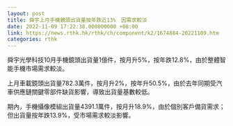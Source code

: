 ```yaml
---
layout: post
title: 舜宇上月手機鏡頭出貨量按年跌近13%　因需求較淡
date: 2022-11-09 17:22:38.000000000 +08:00
link: https://news.rthk.hk/rthk/ch/component/k2/1674884-20221109.htm
categories: rthk
---
```


舜宇光學科技10月手機鏡頭出貨量1億件，按月升5%，按年跌12.8%，由於整體智能手機市場需求較淡。

上月車載鏡頭出貨量782.3萬件，按月升2%，按年升50.5%，由於去年同期受汽車供應鏈關鍵零部件缺貨影響，導致出貨量基數較低。

期內，手機攝像模組出貨量4391.1萬件，按月升18.9%，由於個別客戶備貨需求；但出貨量按年跌13.9%，受市場需求較淡影響。
